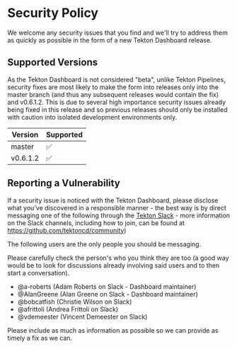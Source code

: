 # Security Policy

We welcome any security issues that you find and we'll try to address them as quickly as possible in the form of a new Tekton Dashboard release.


## Supported Versions

As the Tekton Dashboard is not considered "beta", unlike Tekton Pipelines, security fixes are most likely to make the form into releases only into the master branch (and thus any subsequent releases would contain the fix) and v0.6.1.2. This is due to several high importance security issues already being fixed in this release and so previous releases should only be installed with caution into isolated development environments only.

| Version | Supported          |
| ------- | ------------------ |
| master   | :white_check_mark: |\
| v0.6.1.2   | :white_check_mark: |

## Reporting a Vulnerability

If a security issue is noticed with the Tekton Dashboard, please disclose what you've discovered in a responsible manner - the best way is by direct messaging one of the following through the [Tekton Slack](tekton.slack.com) - more information on the Slack channels, including how to join, can be found at https://github.com/tektoncd/community)

The following users are the only people you should be messaging. 

Please carefully check the person's who you think they are too (a good way would be to look for discussions already involving said users and to then start a conversation).

- @a-roberts (Adam Roberts on Slack - Dashboard maintainer)
- @AlanGreene (Alan Greene on Slack - Dashboard maintainer)
- @bobcatfish (Christie Wilson on Slack)
- @afrittoli (Andrea Frittoli on Slack)
- @vdemeester (Vincent Demeester on Slack)

Please include as much as information as possible so we can provide as timely a fix as we can.
